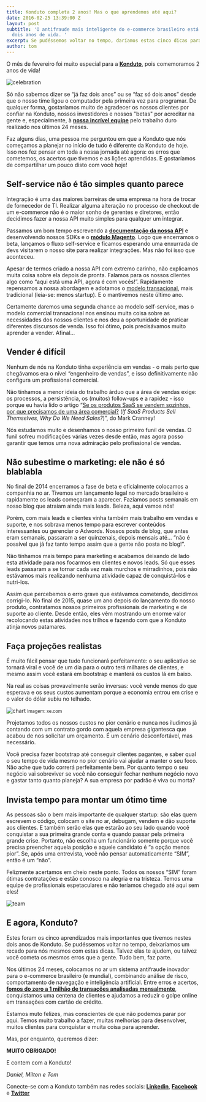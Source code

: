 ```yaml
---
title: Konduto completa 2 anos! Mas o que aprendemos até aqui?
date: 2016-02-25 13:39:00 Z
layout: post
subtitle: 'O antifraude mais inteligente do e-commerce brasileiro está comemorando
  dois anos de vida. '
excerpt: Se pudéssemos voltar no tempo, daríamos estas cinco dicas para nós mesmos
author: tom
---
```


O mês de fevereiro foi muito especial para a **[Konduto](https://www.konduto.com/?utm_source=konduto&utm_medium=blog&utm_campaign=conteudo-2a)**, pois comemoramos  2 anos de vida! 

![celebration](/images/160225-celebrate.gif)

Só não sabemos dizer se “já faz dois anos” ou se “faz só dois anos” desde que o nosso time ligou o computador pela primeira vez para programar. De qualquer forma, gostaríamos muito de agradecer os nossos clientes por confiar na Konduto, nossos investidores e nossos "betas" por acreditar na gente e, especialmente, à **[nossa incrível equipe](https://www.konduto.com/pt/about/?utm_source=konduto&utm_medium=blog&utm_campaign=conteudo-2a)** pelo trabalho duro realizado nos últimos 24 meses. 

Faz alguns dias, uma pessoa me perguntou em que a Konduto que nós começamos a planejar no início de tudo é diferente da Konduto de hoje. Isso nos fez pensar em toda a nossa jornada até agora: os erros que cometemos, os acertos que tivemos e as lições aprendidas. E gostaríamos de compartilhar um pouco disto com você hoje! 

## Self-service não é tão simples quanto parece

Integração é uma das maiores barreiras de uma empresa na hora de trocar de fornecedor de TI. Realizar alguma alteração no processo de checkout de um e-commerce não é o maior sonho de gerentes e diretores, então decidimos fazer a nossa API muito simples para qualquer um integrar.

Passamos um bom tempo escrevendo a **[documentação da nossa API](http://docs.konduto.com/?utm_source=konduto&utm_medium=blog&utm_campaign=conteudo-2a)** e desenvolvendo nossos SDKs e o **[módulo Magento](https://www.magentocommerce.com/magento-connect/konduto-fraud-detection-service.html)**. Logo que encerramos o beta, lançamos o fluxo self-service e ficamos esperando uma enxurrada de devs visitarem o nosso site para realizar integrações. Mas não foi isso que aconteceu. 

Apesar de termos criado a nossa API com extremo carinho, não explicamos muita coisa sobre ela depois de pronta. Falamos para os nossos clientes algo como “aqui está uma API, agora é com vocês!”. Rapidamente repensamos a nossa abordagem e adotamos o [modelo transacional](http://chaotic-flow.com/saas-startup-strategy-three-saas-sales-models/), mais tradicional (leia-se: menos startup). E o mantivemos neste último ano. 

Certamente daremos uma segunda chance ao modelo self-service, mas o modelo comercial transacional nos ensinou muita coisa sobre as necessidades dos nossos clientes e nos deu a oportunidade de praticar diferentes discursos de venda. Isso foi ótimo, pois precisávamos muito aprender a vender. Afinal… 

## Vender é difícil

Nenhum de nós na Konduto tinha experiência em vendas - o mais perto que chegávamos era o nível “engenheiro de vendas”, e isso definitivamente não configura um profissional comercial.

Não tínhamos a menor ideia do trabalho árduo que a área de vendas exige: os processos, a persistência, os (muitos) follow-ups e a rapidez - isso porque eu havia lido o artigo “[Se os produtos SaaS se vendem sozinhos, por que precisamos de uma área comercial?](http://a16z.com/2014/05/30/selling-saas-products-dont-sell-themselves/) (*If SaaS Products Sell Themselves, Why Do We Need Sales?*)”, do Mark Cranney! 

Nós estudamos muito e desenhamos o nosso primeiro funil de vendas. O funil sofreu modificações várias vezes desde então, mas agora posso garantir que temos uma nova admiração pelo profissional de vendas. 

## Não subestime o marketing: ele não é só blablabla

No final de 2014 encerramos a fase de beta e oficialmente colocamos a companhia no ar. Tivemos um lançamento legal no mercado brasileiro e rapidamente os leads começaram a aparecer. Fazíamos posts semanais em nosso blog que atraíam ainda mais leads. Beleza, aqui vamos nós!

Porém, com mais leads e clientes vinha também mais trabalho em vendas e suporte, e nos sobrava menos tempo para escrever conteúdos interessantes ou gerenciar o Adwords. Nossos posts de blog, que antes eram semanais, passaram a ser quinzenais, depois mensais até… “não é possível que já faz tanto tempo assim que a gente não posta no blog!”. 

Não tínhamos mais tempo para marketing e acabamos deixando de lado esta atividade para nos focarmos em clientes e novos leads. Só que esses leads passaram a se tornar cada vez mais murchos e mirradinhos, pois não estávamos mais realizando nenhuma atividade capaz de conquistá-los e nutri-los. 

Assim que percebemos o erro grave que estávamos cometendo, decidimos corrigi-lo. No final de 2015, quase um ano depois do lançamento do nosso produto, contratamos nossos primeiros profissionais de marketing e de suporte ao cliente. Desde então, eles vêm mostrando um enorme valor recolocando estas atividades nos trilhos e fazendo com que a Konduto atinja novos patamares. 

## Faça projeções realistas

É muito fácil pensar que tudo funcionará perfeitamente: o seu aplicativo se tornará viral e você de um dia para o outro terá milhares de clientes, e mesmo assim você estará em bootstrap e manterá os custos lá em baixo. 

Na real as coisas provavelmente serão inversas: você vende menos do que esperava e os seus custos aumentam porque a economia entrou em crise e o valor do dólar subiu no telhado. 

![chart](/images/160225-brl-usd-chart.PNG)
<small>Imagem: xe.com</small>

Projetamos todos os nossos custos no pior cenário e nunca nos iludimos já contando com um contrato gordo com aquela empresa gigantesca que acabou de nos solicitar um orçamento. É um cenário desconfortável, mas necessário. 

Você precisa fazer bootstrap até conseguir clientes pagantes, e saber qual o seu tempo de vida mesmo no pior cenário vai ajudar a manter o seu foco. Não ache que tudo correrá perfeitamente bem. Por quanto tempo o seu negócio vai sobreviver se você não conseguir fechar nenhum negócio novo e gastar tanto quanto planeja? A sua empresa por padrão é viva ou morta?

## Invista tempo para montar um ótimo time

As pessoas são o bem mais importante de qualquer startup: são elas quem escrevem o código, colocam o site no ar, debugam, vendem e dão suporte aos clientes. E também serão elas que estarão ao seu lado quando você conquistar a sua primeira grande conta e quando passar pela primeira grande crise. Portanto, não escolha um funcionário somente porque você precisa preencher aquela posição e aquele candidato é “a opção menos pior”. Se, após uma entrevista, você não pensar automaticamente “SIM”, então é um “não”. 

Felizmente acertamos em cheio neste ponto. Todos os nossos “SIM” foram ótimas contratações e estão conosco na alegria e na tristeza. Temos uma equipe de profissionais espetaculares e não teríamos chegado até aqui sem eles! 

![team](/images/160225-team-kdt.png)


## E agora, Konduto?

Estes foram os cinco aprendizados mais importantes que tivemos nestes dois anos de Konduto. Se pudéssemos voltar no tempo, deixaríamos um recado para nós mesmos com estas dicas. Talvez elas te ajudem, ou talvez você cometa os mesmos erros que a gente. Tudo bem, faz parte. 

Nos últimos 24 meses, colocamos no ar um sistema antifraude inovador para o e-commerce brasileiro (e mundial), combinando análise de risco, comportamento de navegação e inteligência artificial. Entre erros e acertos, **[fomos do zero a 1 milhão de transações analisadas mensalmente](http://startupi.com.br/2016/01/konduto-contabiliza-um-milhao-de-transacoes-analisadas-e-cresce-50-vezes-no-segundo-ano-de-operacoes/)**, conquistamos uma centena de clientes e ajudamos a reduzir o golpe online em transações com cartão de crédito.

Estamos muto felizes, mas conscientes de que não podemos parar por aqui. Temos muito trabalho a fazer, muitas melhorias para desenvolver, muitos clientes para conquistar e muita coisa para aprender. 

Mas, por enquanto, queremos dizer: 

**MUITO OBRIGADO!**  

E contem com a Konduto! 

*Daniel, Milton e Tom*

Conecte-se com a Konduto também nas redes sociais: **[Linkedin](https://www.linkedin.com/company/konduto)**, **[Facebook](https://www.facebook.com/konduto)** e **[Twitter](https://twitter.com/Konduto_)**  




